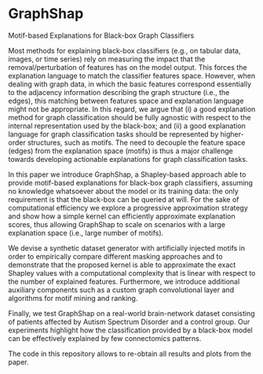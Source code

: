 # GraphShap
Motif-based Explanations for Black-box Graph Classifiers

Most methods for explaining black-box classifiers  (e.g., on tabular data, images, or time series) rely on measuring the impact that the removal/perturbation of features has on the model output. This forces the explanation language to match the classifier features space. However, when dealing with graph data, in which the basic features correspond essentially to the adjacency information describing the graph structure (i.e., the edges), this matching between features space and explanation language might not be appropriate. In this regard, we argue that (i) a good explanation method for graph classification should be fully agnostic with respect to the internal representation used by the black-box; and (ii) a good explanation language for graph classification tasks should be represented by higher-order structures, such as motifs. The need to decouple the feature space (edges) from the explanation space (motifs) is thus a major challenge towards developing actionable explanations for graph classification tasks.

In this paper we introduce GraphShap, a Shapley-based approach able to provide motif-based explanations for black-box graph classifiers, assuming no knowledge whatsoever about the model or its training data: the only requirement is that the black-box can be queried at will. For the sake of computational efficiency we explore a progressive approximation strategy and show how a simple kernel can efficiently approximate explanation scores, thus allowing GraphShap to scale on scenarios with a large explanation space (i.e., large number of motifs).

We devise a synthetic dataset generator with artificially injected motifs in order to empirically compare different masking approaches 
and to demonstrate that the proposed kernel is able to approximate the exact Shapley values with a computational complexity that is linear with respect to the number of explained features. Furthermore, we introduce additional auxiliary components such as a custom graph convolutional layer and algorithms for motif mining and ranking.

Finally, we test GraphShap on a real-world brain-network dataset consisting of patients affected by Autism Spectrum Disorder and a control group. Our experiments highlight how the classification provided by a black-box model can be effectively explained by few connectomics patterns.


The code in this repository allows to re-obtain all results and plots from the paper.
